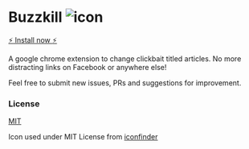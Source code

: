 # Buzzkill ![icon](https://github.com/mguida22/clickbait-block/blob/develop/icons/icon48.png)

[:zap: Install now :zap:](https://chrome.google.com/webstore/detail/buzzkill/pdhdemfegeklfghbndidfbdpeidijlnc)

A google chrome extension to change clickbait titled articles. No more distracting links on Facebook or anywhere else!

Feel free to submit new issues, PRs and suggestions for improvement.

### License
[MIT](https://github.com/mguida22/buzzkill/blob/develop/LICENSE)

Icon used under MIT License from [iconfinder](https://www.iconfinder.com/icons/298890/zap_icon)

